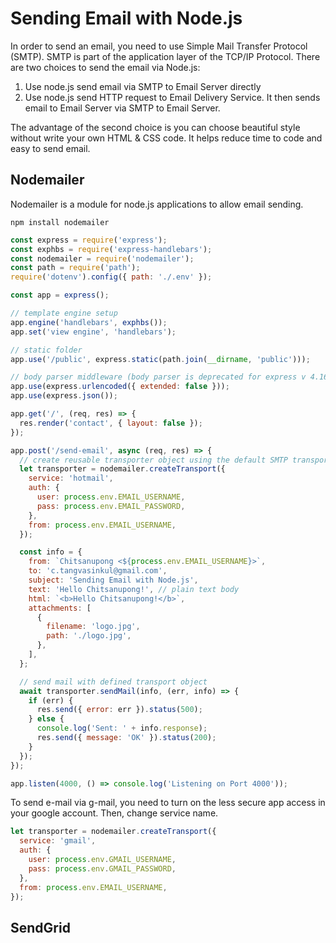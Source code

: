 # Sending Email with Node.js

In order to send an email, you need to use Simple Mail Transfer Protocol (SMTP). SMTP is part of the application layer of the TCP/IP Protocol.
There are two choices to send the email via Node.js:

1. Use node.js send email via SMTP to Email Server directly
2. Use node.js send HTTP request to Email Delivery Service. It then sends email to Email Server via SMTP to Email Server.

The advantage of the second choice is you can choose beautiful style without write your own HTML & CSS code. It helps reduce time to code and easy to send email.

## Nodemailer

Nodemailer is a module for node.js applications to allow email sending.

```
npm install nodemailer
```

```js
const express = require('express');
const exphbs = require('express-handlebars');
const nodemailer = require('nodemailer');
const path = require('path');
require('dotenv').config({ path: './.env' });

const app = express();

// template engine setup
app.engine('handlebars', exphbs());
app.set('view engine', 'handlebars');

// static folder
app.use('/public', express.static(path.join(__dirname, 'public')));

// body parser middleware (body parser is deprecated for express v 4.16 +)
app.use(express.urlencoded({ extended: false }));
app.use(express.json());

app.get('/', (req, res) => {
  res.render('contact', { layout: false });
});

app.post('/send-email', async (req, res) => {
  // create reusable transporter object using the default SMTP transport
  let transporter = nodemailer.createTransport({
    service: 'hotmail',
    auth: {
      user: process.env.EMAIL_USERNAME,
      pass: process.env.EMAIL_PASSWORD,
    },
    from: process.env.EMAIL_USERNAME,
  });

  const info = {
    from: `Chitsanupong <${process.env.EMAIL_USERNAME}>`,
    to: 'c.tangvasinkul@gmail.com',
    subject: 'Sending Email with Node.js',
    text: 'Hello Chitsanupong!', // plain text body
    html: `<b>Hello Chitsanupong!</b>`,
    attachments: [
      {
        filename: 'logo.jpg',
        path: './logo.jpg',
      },
    ],
  };

  // send mail with defined transport object
  await transporter.sendMail(info, (err, info) => {
    if (err) {
      res.send({ error: err }).status(500);
    } else {
      console.log('Sent: ' + info.response);
      res.send({ message: 'OK' }).status(200);
    }
  });
});

app.listen(4000, () => console.log('Listening on Port 4000'));
```

To send e-mail via g-mail, you need to turn on the less secure app access in your google account. Then, change service name.

```js
let transporter = nodemailer.createTransport({
  service: 'gmail',
  auth: {
    user: process.env.GMAIL_USERNAME,
    pass: process.env.GMAIL_PASSWORD,
  },
  from: process.env.EMAIL_USERNAME,
});
```

## SendGrid
